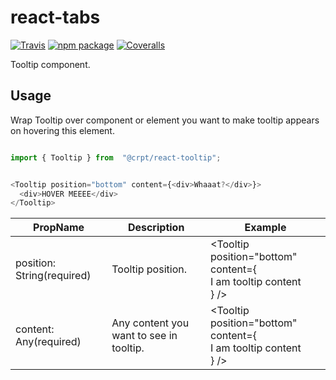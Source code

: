 # react-tabs

[![Travis][build-badge]][build]
[![npm package][npm-badge]][npm]
[![Coveralls][coveralls-badge]][coveralls]

Tooltip component.

## Usage

Wrap Tooltip over component or element you want to make tooltip appears on hovering this element.

```javascript

import { Tooltip } from  "@crpt/react-tooltip";


<Tooltip position="bottom" content={<div>Whaaat?</div>}>
  <div>HOVER MEEEE</div>
</Tooltip>
```

| PropName | Description | Example |
|---|---|---|
| position: String(required) | Tooltip position. | <Tooltip position="bottom" content={<div>I am tooltip content</div>} /> |
| content: Any(required) | Any content you want to see in tooltip. | <Tooltip position="bottom" content={<div>I am tooltip content</div>} /> |


[build-badge]: https://img.shields.io/travis/user/repo/master.png?style=flat-square
[build]: https://travis-ci.org/user/repo

[npm-badge]: https://img.shields.io/npm/v/npm-package.png?style=flat-square
[npm]: https://www.npmjs.org/package/npm-package

[coveralls-badge]: https://img.shields.io/coveralls/user/repo/master.png?style=flat-square
[coveralls]: https://coveralls.io/github/user/repo
